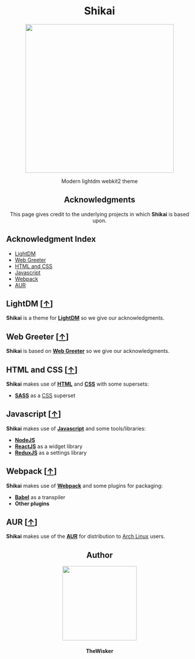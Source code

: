 <h1 align="center">Shikai</h1>
<div align="center">
    <a href="https://github.com/TheWisker/Shikai">
        <img width="400" src="./assets/logo.png">
    </a>
</div>
<p align="center">Modern lightdm webkit2 theme</p>

<h2 align="center">Acknowledgments</h2>

<p align= "center">This page gives credit to the underlying projects in which <b>Shikai</b> is based upon.</p>

## Acknowledgment Index

- [LightDM][lightdm-hook]
- [Web Greeter][web-greeter-hook]
- [HTML and CSS][html-css-hook]
- [Javascript][javascript-hook]
- [Webpack][webpack-hook]
- [AUR][aur-hook]

## LightDM [[↑][index]]

**Shikai** is a theme for **[LightDM][lightdm]** so we give our acknowledgments.

## Web Greeter [[↑][index]]

**Shikai** is based on **[Web Greeter][web-greeter]** so we give our acknowledgments.

## HTML and CSS [[↑][index]]

**Shikai** makes use of **[HTML][html]** and **[CSS][css]** with some supersets:

- **[SASS][sass]** as a [CSS][css] superset

## Javascript [[↑][index]]

**Shikai** makes use of **[Javascript][javascript]** and some tools/libraries:

- **[NodeJS][nodejs]**
- **[ReactJS][reactjs]** as a widget library
- **[ReduxJS][reduxjs]** as a settings library

## Webpack [[↑][index]]

**Shikai** makes use of **[Webpack][webpack]** and some plugins for packaging:

- **[Babel][babel]** as a transpiler
- **Other plugins**

## AUR [[↑][index]]

**Shikai** makes use of the **[AUR][aur]** for distribution to [Arch Linux][arch-linux] users.

<h2 align="center">Author</h2>
<div align="center">
    <a href="https://github.com/TheWisker">
        <img width="200" height="200" src="./assets/profile.png"></img>
    </a>
</div>
<h4 align="center">TheWisker</h4>

[index]: https://github.com/TheWisker/Shikai/blob/master/ACKNOWLEDGMENTS.md#acknowledgment-index
[lightdm-hook]: https://github.com/TheWisker/Shikai/blob/master/ACKNOWLEDGMENTS.md#lightdm-
[web-greeter-hook]: https://github.com/TheWisker/Shikai/blob/master/ACKNOWLEDGMENTS.md#web-greeter-
[html-css-hook]: https://github.com/TheWisker/Shikai/blob/master/ACKNOWLEDGMENTS.md#html-and-css-
[javascript-hook]: https://github.com/TheWisker/Shikai/blob/master/ACKNOWLEDGMENTS.md#javascript-
[webpack-hook]: https://github.com/TheWisker/Shikai/blob/master/ACKNOWLEDGMENTS.md#webpack-
[aur-hook]: https://github.com/TheWisker/Shikai/blob/master/ACKNOWLEDGMENTS.md#aur-

[lightdm]: https://github.com/canonical/lightdm
[web-greeter]: https://github.com/JezerM/web-greeter
[html]: https://developer.mozilla.org/en-US/docs/Web/HTML
[css]: https://developer.mozilla.org/en-US/docs/Web/CSS
[sass]: https://sass-lang.com/
[javascript]: https://developer.mozilla.org/en-US/docs/Web/JavaScript
[nodejs]: https://nodejs.org/en
[reactjs]: https://react.dev/
[reduxjs]: https://redux.js.org/
[webpack]: https://webpack.js.org/
[babel]: https://babeljs.io/
[aur]: https://aur.archlinux.org/
[arch-linux]: https://archlinux.org/
